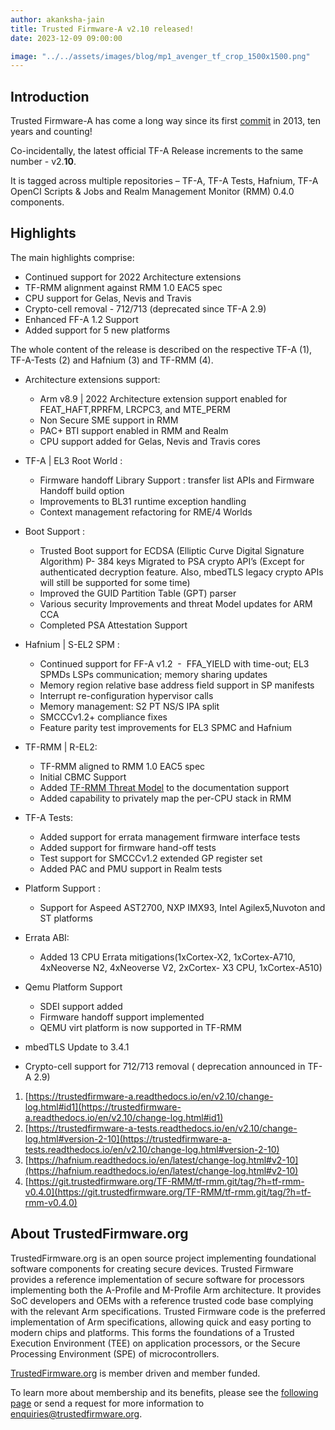 ```yaml
---
author: akanksha-jain
title: Trusted Firmware-A v2.10 released!
date: 2023-12-09 09:00:00

image: "../../assets/images/blog/mp1_avenger_tf_crop_1500x1500.png"
---
```


## Introduction

Trusted Firmware-A has come a long way since its first [commit](https://review.trustedfirmware.org/plugins/gitiles/TF-A/trusted-firmware-a/+/4f6ad66ae9fcc8bcb3b0fcee10b7ab1ffcaf1a56) in 2013, ten years and counting!

Co-incidentally, the latest official TF-A Release increments to the same number - v2.**10**.

It is tagged across multiple repositories – TF-A, TF-A Tests, Hafnium, TF-A OpenCI Scripts &amp;
Jobs and Realm Management Monitor (RMM) 0.4.0 components.

## Highlights

The main highlights comprise:

- Continued support for 2022 Architecture extensions
- TF-RMM alignment against RMM 1.0 EAC5 spec
- CPU support for Gelas, Nevis and Travis 
- Crypto-cell removal - 712/713 (deprecated since TF-A 2.9)
- Enhanced FF-A 1.2 Support 
- Added support for 5 new platforms

The whole content of the release is described on the respective TF-A (1), TF-A-Tests (2) and
Hafnium (3) and TF-RMM (4).

- Architecture extensions support:
  - Arm v8.9 | 2022 Architecture extension support enabled for FEAT_HAFT,RPRFM,
LRCPC3, and MTE_PERM
  - Non Secure SME support in RMM 
  - PAC+ BTI support enabled in RMM and Realm
  - CPU support added for Gelas, Nevis and Travis cores
- TF-A | EL3 Root World :
  - Firmware handoff Library Support : transfer list APIs and Firmware Handoff build
option
  - Improvements to BL31 runtime exception handling 
  - Context management refactoring for RME/4 Worlds 
- Boot Support :
  - Trusted Boot support for ECDSA (Elliptic Curve Digital Signature Algorithm) P-
384 keys
  Migrated to PSA crypto API’s (Except for authenticated decryption feature. Also,
mbedTLS legacy crypto APIs will still be supported for some time)
  - Improved the GUID Partition Table (GPT) parser
  - Various security Improvements and threat Model updates for ARM CCA
  - Completed PSA Attestation Support
- Hafnium | S-EL2 SPM :
  - Continued support for FF-A v1.2  -  FFA_YIELD with time-out; EL3 SPMDs LSPs
communication; memory sharing updates
  - Memory region relative base address field support in SP manifests
  - Interrupt re-configuration hypervisor calls
  - Memory management: S2 PT NS/S IPA split
  - SMCCCv1.2+ compliance fixes
  - Feature parity test improvements for EL3 SPMC and Hafnium
 
- TF-RMM | R-EL2:
  - TF-RMM aligned to RMM 1.0 EAC5 spec
  - Initial CBMC Support
  - Added [TF-RMM Threat Model](https://tf-rmm.readthedocs.io/en/latest/security/threat_model/index.html) to the documentation support
  - Added capability to privately map the per-CPU stack in RMM

- TF-A Tests:
  - Added support for errata management firmware interface tests
  - Added support for firmware hand-off tests
  - Test support for SMCCCv1.2 extended GP register set
  - Added PAC and PMU support in Realm tests
- Platform Support :
  - Support for Aspeed AST2700, NXP IMX93, Intel Agilex5,Nuvoton and ST
platforms
- Errata ABI:
  - Added 13 CPU Errata mitigations(1xCortex-X2, 1xCortex-A710, 4xNeoverse N2,
4xNeoverse V2, 2xCortex- X3 CPU, 1xCortex-A510)

- Qemu Platform Support
  - SDEI support added 
  - Firmware handoff support implemented
  - QEMU virt platform is now supported in TF-RMM
- mbedTLS Update to 3.4.1
- Crypto-cell support for 712/713 removal ( deprecation announced in TF-A 2.9)

1. [https://trustedfirmware-a.readthedocs.io/en/v2.10/change-log.html#id1](https://trustedfirmware-a.readthedocs.io/en/v2.10/change-log.html#id1)
2. [https://trustedfirmware-a-tests.readthedocs.io/en/v2.10/change-log.html#version-2-10](https://trustedfirmware-a-tests.readthedocs.io/en/v2.10/change-log.html#version-2-10)
3. [https://hafnium.readthedocs.io/en/latest/change-log.html#v2-10](https://hafnium.readthedocs.io/en/latest/change-log.html#v2-10)
4. [https://git.trustedfirmware.org/TF-RMM/tf-rmm.git/tag/?h=tf-rmm-v0.4.0](https://git.trustedfirmware.org/TF-RMM/tf-rmm.git/tag/?h=tf-rmm-v0.4.0)

## About TrustedFirmware.org

TrustedFirmware.org is an open source project implementing foundational software components for creating secure devices. Trusted Firmware provides a reference implementation of secure software for processors implementing both the A-Profile and M-Profile Arm architecture. It provides SoC developers and OEMs with a reference trusted code base complying with the relevant Arm specifications. Trusted Firmware code is the preferred implementation of Arm specifications, allowing quick and easy porting to modern chips and platforms. This forms the foundations of a Trusted Execution Environment (TEE) on application processors, or the Secure Processing Environment (SPE) of microcontrollers.

[TrustedFirmware.org](https://www.trustedfirmware.org) is member driven and member funded.

To learn more about membership and its benefits, please see the [following page](/about) or send a request for more information to enquiries@trustedfirmware.org.


